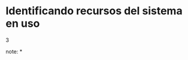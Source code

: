 # Identificando recursos del sistema en uso

<p class="vertsep"> <span class="num">3</span> </p>

note:
*
